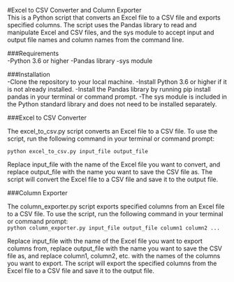 #Excel to CSV Converter and Column Exporter
<br/>
This is a Python script that converts an Excel file to a CSV file and exports specified columns. The script uses the Pandas library to read and manipulate Excel and CSV files, and the sys module to accept input and output file names and column names from the command line.
<br/>

###Requirements
<br/>
-Python 3.6 or higher
-Pandas library
-sys module
<br/>

###Installation
<br/>
-Clone the repository to your local machine.
-Install Python 3.6 or higher if it is not already installed.
-Install the Pandas library by running pip install pandas in your terminal or command prompt.
-The sys module is included in the Python standard library and does not need to be installed separately.
<br/>

###Excel to CSV Converter
<br/>

The excel_to_csv.py script converts an Excel file to a CSV file. To use the script, run the following command in your terminal or command prompt:
<br/>

```python excel_to_csv.py input_file output_file```
<br/>

Replace input_file with the name of the Excel file you want to convert, and replace output_file with the name you want to save the CSV file as.
The script will convert the Excel file to a CSV file and save it to the output file.
<br/>

###Column Exporter
<br/>

The column_exporter.py script exports specified columns from an Excel file to a CSV file. To use the script, run the following command in your terminal or command prompt:
<br/>
```python column_exporter.py input_file output_file column1 column2 ...```
<br/>

Replace input_file with the name of the Excel file you want to export columns from, replace output_file with the name you want to save the CSV file as, and replace column1, column2, etc. with the names of the columns you want to export.
The script will export the specified columns from the Excel file to a CSV file and save it to the output file.
